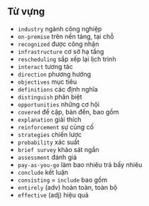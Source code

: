 ## Từ vựng
- `industry` ngành công nghiệp
- `on-premise` trên nền tảng, tại chỗ
- `recognized` được công nhận
- `infrastructure` cơ sở hạ tầng
- `rescheduling` sắp xếp lại lịch trình
- `interact` tương tác
- `direction` phương hướng
- `objectives` mục tiêu
- `definitions` các định nghĩa
- `distinguish` phân biệt
- `opportunities` những cơ hội
- `covered` đề cập, bàn đến, bao gồm
- `explanation` giải thích
- `reinforcement` sự củng cố
- `strategies` chiến lược
- `probability` xác suất
- `brief survey` khảo sát ngắn
- `assessment` đánh giá
- `pay-as-you-go` làm bao nhiêu trả bấy nhiêu
- `conclude` kết luận
- `consisting` = `include` bao gồm
- `entirely` (adv) hoàn toàn, toàn bộ 
- `effective` (adj) hiệu quả